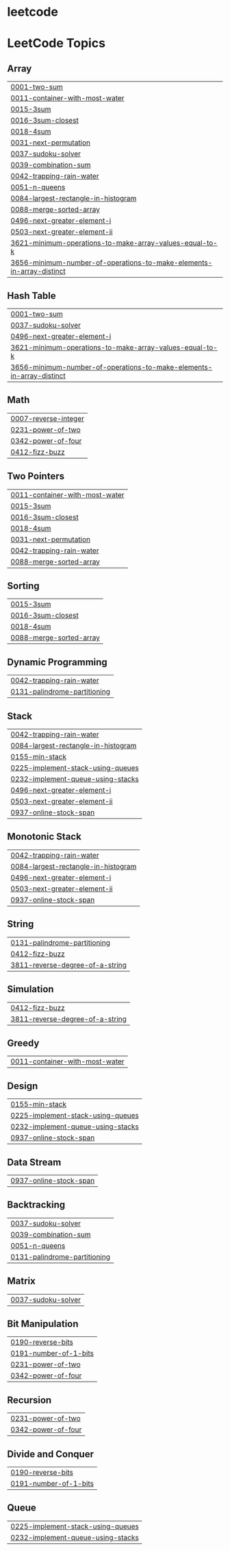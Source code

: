 # leetcode
<!---LeetCode Topics Start-->
# LeetCode Topics
## Array
|  |
| ------- |
| [0001-two-sum](https://github.com/AbdulKreemShah2408/leetcode/tree/master/0001-two-sum) |
| [0011-container-with-most-water](https://github.com/AbdulKreemShah2408/leetcode/tree/master/0011-container-with-most-water) |
| [0015-3sum](https://github.com/AbdulKreemShah2408/leetcode/tree/master/0015-3sum) |
| [0016-3sum-closest](https://github.com/AbdulKreemShah2408/leetcode/tree/master/0016-3sum-closest) |
| [0018-4sum](https://github.com/AbdulKreemShah2408/leetcode/tree/master/0018-4sum) |
| [0031-next-permutation](https://github.com/AbdulKreemShah2408/leetcode/tree/master/0031-next-permutation) |
| [0037-sudoku-solver](https://github.com/AbdulKreemShah2408/leetcode/tree/master/0037-sudoku-solver) |
| [0039-combination-sum](https://github.com/AbdulKreemShah2408/leetcode/tree/master/0039-combination-sum) |
| [0042-trapping-rain-water](https://github.com/AbdulKreemShah2408/leetcode/tree/master/0042-trapping-rain-water) |
| [0051-n-queens](https://github.com/AbdulKreemShah2408/leetcode/tree/master/0051-n-queens) |
| [0084-largest-rectangle-in-histogram](https://github.com/AbdulKreemShah2408/leetcode/tree/master/0084-largest-rectangle-in-histogram) |
| [0088-merge-sorted-array](https://github.com/AbdulKreemShah2408/leetcode/tree/master/0088-merge-sorted-array) |
| [0496-next-greater-element-i](https://github.com/AbdulKreemShah2408/leetcode/tree/master/0496-next-greater-element-i) |
| [0503-next-greater-element-ii](https://github.com/AbdulKreemShah2408/leetcode/tree/master/0503-next-greater-element-ii) |
| [3621-minimum-operations-to-make-array-values-equal-to-k](https://github.com/AbdulKreemShah2408/leetcode/tree/master/3621-minimum-operations-to-make-array-values-equal-to-k) |
| [3656-minimum-number-of-operations-to-make-elements-in-array-distinct](https://github.com/AbdulKreemShah2408/leetcode/tree/master/3656-minimum-number-of-operations-to-make-elements-in-array-distinct) |
## Hash Table
|  |
| ------- |
| [0001-two-sum](https://github.com/AbdulKreemShah2408/leetcode/tree/master/0001-two-sum) |
| [0037-sudoku-solver](https://github.com/AbdulKreemShah2408/leetcode/tree/master/0037-sudoku-solver) |
| [0496-next-greater-element-i](https://github.com/AbdulKreemShah2408/leetcode/tree/master/0496-next-greater-element-i) |
| [3621-minimum-operations-to-make-array-values-equal-to-k](https://github.com/AbdulKreemShah2408/leetcode/tree/master/3621-minimum-operations-to-make-array-values-equal-to-k) |
| [3656-minimum-number-of-operations-to-make-elements-in-array-distinct](https://github.com/AbdulKreemShah2408/leetcode/tree/master/3656-minimum-number-of-operations-to-make-elements-in-array-distinct) |
## Math
|  |
| ------- |
| [0007-reverse-integer](https://github.com/AbdulKreemShah2408/leetcode/tree/master/0007-reverse-integer) |
| [0231-power-of-two](https://github.com/AbdulKreemShah2408/leetcode/tree/master/0231-power-of-two) |
| [0342-power-of-four](https://github.com/AbdulKreemShah2408/leetcode/tree/master/0342-power-of-four) |
| [0412-fizz-buzz](https://github.com/AbdulKreemShah2408/leetcode/tree/master/0412-fizz-buzz) |
## Two Pointers
|  |
| ------- |
| [0011-container-with-most-water](https://github.com/AbdulKreemShah2408/leetcode/tree/master/0011-container-with-most-water) |
| [0015-3sum](https://github.com/AbdulKreemShah2408/leetcode/tree/master/0015-3sum) |
| [0016-3sum-closest](https://github.com/AbdulKreemShah2408/leetcode/tree/master/0016-3sum-closest) |
| [0018-4sum](https://github.com/AbdulKreemShah2408/leetcode/tree/master/0018-4sum) |
| [0031-next-permutation](https://github.com/AbdulKreemShah2408/leetcode/tree/master/0031-next-permutation) |
| [0042-trapping-rain-water](https://github.com/AbdulKreemShah2408/leetcode/tree/master/0042-trapping-rain-water) |
| [0088-merge-sorted-array](https://github.com/AbdulKreemShah2408/leetcode/tree/master/0088-merge-sorted-array) |
## Sorting
|  |
| ------- |
| [0015-3sum](https://github.com/AbdulKreemShah2408/leetcode/tree/master/0015-3sum) |
| [0016-3sum-closest](https://github.com/AbdulKreemShah2408/leetcode/tree/master/0016-3sum-closest) |
| [0018-4sum](https://github.com/AbdulKreemShah2408/leetcode/tree/master/0018-4sum) |
| [0088-merge-sorted-array](https://github.com/AbdulKreemShah2408/leetcode/tree/master/0088-merge-sorted-array) |
## Dynamic Programming
|  |
| ------- |
| [0042-trapping-rain-water](https://github.com/AbdulKreemShah2408/leetcode/tree/master/0042-trapping-rain-water) |
| [0131-palindrome-partitioning](https://github.com/AbdulKreemShah2408/leetcode/tree/master/0131-palindrome-partitioning) |
## Stack
|  |
| ------- |
| [0042-trapping-rain-water](https://github.com/AbdulKreemShah2408/leetcode/tree/master/0042-trapping-rain-water) |
| [0084-largest-rectangle-in-histogram](https://github.com/AbdulKreemShah2408/leetcode/tree/master/0084-largest-rectangle-in-histogram) |
| [0155-min-stack](https://github.com/AbdulKreemShah2408/leetcode/tree/master/0155-min-stack) |
| [0225-implement-stack-using-queues](https://github.com/AbdulKreemShah2408/leetcode/tree/master/0225-implement-stack-using-queues) |
| [0232-implement-queue-using-stacks](https://github.com/AbdulKreemShah2408/leetcode/tree/master/0232-implement-queue-using-stacks) |
| [0496-next-greater-element-i](https://github.com/AbdulKreemShah2408/leetcode/tree/master/0496-next-greater-element-i) |
| [0503-next-greater-element-ii](https://github.com/AbdulKreemShah2408/leetcode/tree/master/0503-next-greater-element-ii) |
| [0937-online-stock-span](https://github.com/AbdulKreemShah2408/leetcode/tree/master/0937-online-stock-span) |
## Monotonic Stack
|  |
| ------- |
| [0042-trapping-rain-water](https://github.com/AbdulKreemShah2408/leetcode/tree/master/0042-trapping-rain-water) |
| [0084-largest-rectangle-in-histogram](https://github.com/AbdulKreemShah2408/leetcode/tree/master/0084-largest-rectangle-in-histogram) |
| [0496-next-greater-element-i](https://github.com/AbdulKreemShah2408/leetcode/tree/master/0496-next-greater-element-i) |
| [0503-next-greater-element-ii](https://github.com/AbdulKreemShah2408/leetcode/tree/master/0503-next-greater-element-ii) |
| [0937-online-stock-span](https://github.com/AbdulKreemShah2408/leetcode/tree/master/0937-online-stock-span) |
## String
|  |
| ------- |
| [0131-palindrome-partitioning](https://github.com/AbdulKreemShah2408/leetcode/tree/master/0131-palindrome-partitioning) |
| [0412-fizz-buzz](https://github.com/AbdulKreemShah2408/leetcode/tree/master/0412-fizz-buzz) |
| [3811-reverse-degree-of-a-string](https://github.com/AbdulKreemShah2408/leetcode/tree/master/3811-reverse-degree-of-a-string) |
## Simulation
|  |
| ------- |
| [0412-fizz-buzz](https://github.com/AbdulKreemShah2408/leetcode/tree/master/0412-fizz-buzz) |
| [3811-reverse-degree-of-a-string](https://github.com/AbdulKreemShah2408/leetcode/tree/master/3811-reverse-degree-of-a-string) |
## Greedy
|  |
| ------- |
| [0011-container-with-most-water](https://github.com/AbdulKreemShah2408/leetcode/tree/master/0011-container-with-most-water) |
## Design
|  |
| ------- |
| [0155-min-stack](https://github.com/AbdulKreemShah2408/leetcode/tree/master/0155-min-stack) |
| [0225-implement-stack-using-queues](https://github.com/AbdulKreemShah2408/leetcode/tree/master/0225-implement-stack-using-queues) |
| [0232-implement-queue-using-stacks](https://github.com/AbdulKreemShah2408/leetcode/tree/master/0232-implement-queue-using-stacks) |
| [0937-online-stock-span](https://github.com/AbdulKreemShah2408/leetcode/tree/master/0937-online-stock-span) |
## Data Stream
|  |
| ------- |
| [0937-online-stock-span](https://github.com/AbdulKreemShah2408/leetcode/tree/master/0937-online-stock-span) |
## Backtracking
|  |
| ------- |
| [0037-sudoku-solver](https://github.com/AbdulKreemShah2408/leetcode/tree/master/0037-sudoku-solver) |
| [0039-combination-sum](https://github.com/AbdulKreemShah2408/leetcode/tree/master/0039-combination-sum) |
| [0051-n-queens](https://github.com/AbdulKreemShah2408/leetcode/tree/master/0051-n-queens) |
| [0131-palindrome-partitioning](https://github.com/AbdulKreemShah2408/leetcode/tree/master/0131-palindrome-partitioning) |
## Matrix
|  |
| ------- |
| [0037-sudoku-solver](https://github.com/AbdulKreemShah2408/leetcode/tree/master/0037-sudoku-solver) |
## Bit Manipulation
|  |
| ------- |
| [0190-reverse-bits](https://github.com/AbdulKreemShah2408/leetcode/tree/master/0190-reverse-bits) |
| [0191-number-of-1-bits](https://github.com/AbdulKreemShah2408/leetcode/tree/master/0191-number-of-1-bits) |
| [0231-power-of-two](https://github.com/AbdulKreemShah2408/leetcode/tree/master/0231-power-of-two) |
| [0342-power-of-four](https://github.com/AbdulKreemShah2408/leetcode/tree/master/0342-power-of-four) |
## Recursion
|  |
| ------- |
| [0231-power-of-two](https://github.com/AbdulKreemShah2408/leetcode/tree/master/0231-power-of-two) |
| [0342-power-of-four](https://github.com/AbdulKreemShah2408/leetcode/tree/master/0342-power-of-four) |
## Divide and Conquer
|  |
| ------- |
| [0190-reverse-bits](https://github.com/AbdulKreemShah2408/leetcode/tree/master/0190-reverse-bits) |
| [0191-number-of-1-bits](https://github.com/AbdulKreemShah2408/leetcode/tree/master/0191-number-of-1-bits) |
## Queue
|  |
| ------- |
| [0225-implement-stack-using-queues](https://github.com/AbdulKreemShah2408/leetcode/tree/master/0225-implement-stack-using-queues) |
| [0232-implement-queue-using-stacks](https://github.com/AbdulKreemShah2408/leetcode/tree/master/0232-implement-queue-using-stacks) |
<!---LeetCode Topics End-->
